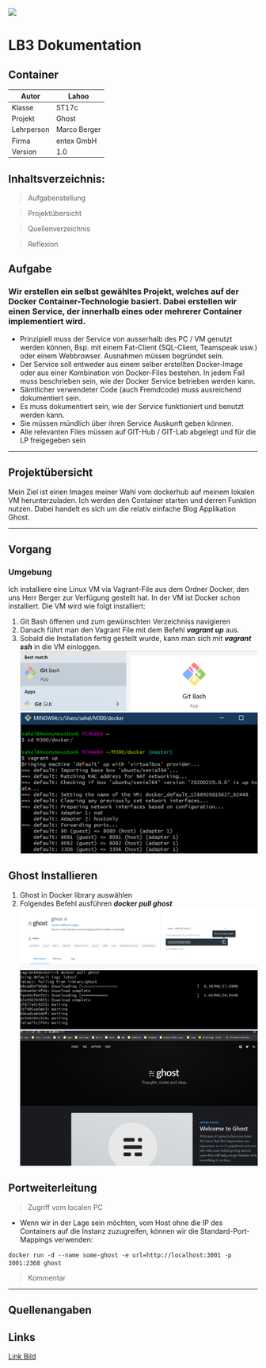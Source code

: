 ![](https://devopedia.org/images/article/101/8323.1565281088.png)
# LB3 Dokumentation
## Container


| Autor | Lahoo |
| ------ | ------ |
| Klasse | ST17c|
| Projekt | Ghost |
| Lehrperson | Marco Berger|
| Firma | entex GmbH|
| Version | 1.0 |


## Inhaltsverzeichnis:

  > Aufgabenstellung
  
  > Projektübersicht
  
  > Quellenverzeichnis
  
  > Reflexion


## Aufgabe
### Wir erstellen ein selbst gewähltes Projekt, welches auf der Docker Container-Technologie basiert. Dabei erstellen wir einen Service, der innerhalb eines oder mehrerer Container implementiert wird.

  -  Prinzipiell muss der Service von ausserhalb des PC / VM genutzt werden können, Bsp. mit einem Fat-Client (SQL-Client, Teamspeak usw.) oder einem Webbrowser. Ausnahmen müssen begründet sein.
  - Der Service soll entweder aus einem selber erstellten Docker-Image oder aus einer Kombination von Docker-Files bestehen. In jedem Fall muss beschrieben sein, wie der Docker Service betrieben werden kann.
  - Sämtlicher verwendeter Code (auch Fremdcode) muss ausreichend dokumentiert sein.
  -  Es muss dokumentiert sein, wie der Service funktioniert und benutzt werden kann.
  - Sie müssen mündlich über ihren Service Auskunft geben können.
  - Alle relevanten Files müssen auf GIT-Hub / GIT-Lab abgelegt und für die LP freigegeben sein
 *** 
## Projektübersicht
Mein Ziel ist einen Images meiner Wahl vom dockerhub auf meinem lokalen VM herunterzuladen. Ich werden den Container starten und derren Funktion nutzen. Dabei handelt es sich um die relativ einfache Blog Applikation Ghost.

*** 
## Vorgang 
### Umgebung
Ich installiere eine Linux VM via Vagrant-File aus dem Ordner Docker, den uns Herr Berger zur Verfügung gestellt hat. In der VM ist Docker schon installiert. Die VM wird wie folgt installiert:

1. Git Bash öffenen und zum gewünschten Verzeichniss navigieren
2. Danach führt man den Vagrant File mit dem Befehl ***vagrant up*** aus.
3. Sobald die Installation fertig gestellt wurde, kann man sich mit ***vagrant ssh*** in die VM einloggen.
 ![Bild1](1.png)
 ![Bild2](2.png)
## Ghost Installieren
1. Ghost in Docker library auswählen
2. Folgendes Befehl ausführen ***docker pull ghost***
![Bild3](3.png)
![Bild4](4.png)
![Bild5](5.png)
## Portweiterleitung

> Zugriff vom localen PC
- Wenn wir in der Lage sein möchten, vom Host ohne die IP des Containers auf die Instanz zuzugreifen, können wir die Standard-Port-Mappings verwenden:
```
docker run -d --name some-ghost -e url=http://localhost:3001 -p 3001:2368 ghost

```
> Kommentar


 *** 
## Quellenangaben
## Links

[Link Bild][1]

[1]: https://devopedia.org/images/article/101/8323.1565281088.png"

